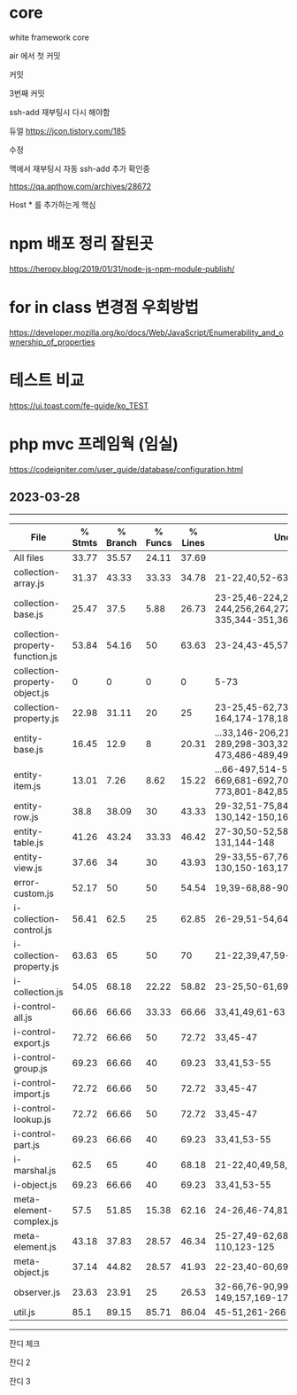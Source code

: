 # core
white framework core

air 에서 첫  커밋

커밋

3번째 커밋


ssh-add 재부팅시 다시 해야함


듀얼
https://jcon.tistory.com/185

수정



맥에서 재부팅시 자동 ssh-add 추가 확인중

https://qa.apthow.com/archives/28672

Host * 를 추가하는게 핵심


# npm 배포 정리 잘된곳
https://heropy.blog/2019/01/31/node-js-npm-module-publish/


# for in class 변경점 우회방법
https://developer.mozilla.org/ko/docs/Web/JavaScript/Enumerability_and_ownership_of_properties


# 테스트 비교 
https://ui.toast.com/fe-guide/ko_TEST

# php mvc 프레임웍 (임실)
https://codeigniter.com/user_guide/database/configuration.html

## 2023-03-28
----------------------------------------
File                                     | % Stmts | % Branch | % Funcs | % Lines | Uncovered Line #s                                                           
-----------------------------------------|---------|----------|---------|---------|--
All files                        |   33.77 |    35.57 |   24.11 |   37.69 |                                                                                                       
 collection-array.js             |   31.37 |    43.33 |   33.33 |   34.78 | 21-22,40,52-63,75-93,103-112,124-126                                                                  
 collection-base.js              |   25.47 |     37.5 |    5.88 |   26.73 | 23-25,46-224,233-244,256,264,272,280,288,296,304,313,325-335,344-351,360,369,381-383                  
 collection-property-function.js |   53.84 |    54.16 |      50 |   63.63 | 23-24,43-45,57-60,73                                                                                  
 collection-property-object.js   |       0 |        0 |       0 |       0 | 5-73                                                                                                  
 collection-property.js          |   22.98 |    31.11 |      20 |      25 | 23-25,45-62,73-93,104-143,152-164,174-178,187,200-202                                                 
 entity-base.js                  |   16.45 |     12.9 |       8 |   20.31 | ...33,146-206,219-254,259-261,273,281-289,298-303,321-395,405-407,422-473,486-489,497-498,503,516-517 
 entity-item.js                  |   13.01 |     7.26 |    8.62 |   15.22 | ...66-497,514-526,565-620,637-650,666-669,681-692,702-703,722,735-749,766-773,801-842,851-856,874-882 
 entity-row.js                   |    38.8 |    38.09 |      30 |   43.33 | 29-32,51-75,84-86,94-96,104-112,128-130,142-150,163-167                                               
 entity-table.js                 |   41.26 |    43.24 |   33.33 |   46.42 | 27-30,50-52,58-60,73-85,102-104,117-131,144-148                                                       
 entity-view.js                  |   37.66 |       34 |      30 |   43.93 | 29-33,55-67,76-77,82-84,97-112,128-130,150-163,176-180                                                
 error-custom.js                 |   52.17 |       50 |      50 |   54.54 | 19,39-68,88-90                                                                                        
 i-collection-control.js         |   56.41 |     62.5 |      25 |   62.85 | 26-29,51-54,64,72,80,88,96,108-110                                                                    
 i-collection-property.js        |   63.63 |       65 |      50 |      70 | 21-22,39,47,59-61                                                                                     
 i-collection.js                 |   54.05 |    68.18 |   22.22 |   58.82 | 23-25,50-61,69,77,85,93,101,109,121-123                                                               
 i-control-all.js                |   66.66 |    66.66 |   33.33 |   66.66 | 33,41,49,61-63                                                                                        
 i-control-export.js             |   72.72 |    66.66 |      50 |   72.72 | 33,45-47                                                                                              
 i-control-group.js              |   69.23 |    66.66 |      40 |   69.23 | 33,41,53-55                                                                                           
 i-control-import.js             |   72.72 |    66.66 |      50 |   72.72 | 33,45-47                                                                                              
 i-control-lookup.js             |   72.72 |    66.66 |      50 |   72.72 | 33,45-47                                                                                              
 i-control-part.js               |   69.23 |    66.66 |      40 |   69.23 | 33,41,53-55                                                                                           
 i-marshal.js                    |    62.5 |       65 |      40 |   68.18 | 21-22,40,49,58,70-72                                                                                  
 i-object.js                     |   69.23 |    66.66 |      40 |   69.23 | 33,41,53-55                                                                                           
 meta-element-complex.js         |    57.5 |    51.85 |   15.38 |   62.16 | 24-26,46-74,81-83,105-107                                                                             
 meta-element.js                 |   43.18 |    37.83 |   28.57 |   46.34 | 25-27,49-62,68-70,79,88-91,101-110,123-125                                                            
 meta-object.js                  |   37.14 |    44.82 |   28.57 |   41.93 | 22-23,40-60,69-71,80-90,102-104                                                                       
 observer.js                     |   23.63 |    23.91 |      25 |   26.53 | 32-66,76-90,99-106,120-123,132-149,157,169-171                                                        
 util.js                         |    85.1 |    89.15 |   85.71 |   86.04 | 45-51,261-266    
----------------------------------------

잔디 체크

잔디 2

잔디 3